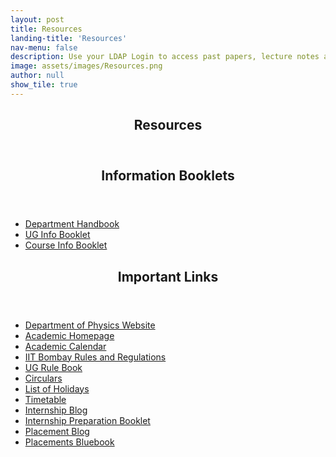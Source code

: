 ```yaml
---
layout: post
title: Resources
landing-title: 'Resources'
nav-menu: false
description: Use your LDAP Login to access past papers, lecture notes and other study material
image: assets/images/Resources.png
author: null
show_tile: true
---
```


<!-- One -->
<section id="one">
	<div class="inner">
		<header class="major">
			<h1>Resources</h1>
		</header>

<!-- Two -->
<section id="two">
    <div class="inner">
	<header class="major">
	    <h2>Information Booklets</h2>
	</header>
	<!--p></p-->
	<ul class="actions">
	    <li><a href="../files/sss/phyhandbook.pdf" class="button next" target="_blank">Department Handbook</a></li>
	    <li><a href="../files/sss/UGInfo.pdf" class="button next" target="_blank">UG Info Booklet</a></li>
	    <li><a href="../files/sss/cib2020.pdf" class="button next" target="_blank">Course Info Booklet</a></li>
	</ul>
    </div>
</section>
		
<!-- Three -->
<section id="three">
    <div class="inner">
	<header class="major">
	    <h2>Important Links</h2>
	</header>
	<ul>
	    <li><a href="https://www.phy.iitb.ac.in/" target="_blank">Department of Physics Website</a></li>
	    <li><a href="https://www.iitb.ac.in/acad/" target="_blank">Academic Homepage</a></li>
	    <li><a href="https://www.iitb.ac.in/newacadhome/toacadcalender.jsp" target="_blank">Academic Calendar</a></li>
	    <li><a href="https://www.iitb.ac.in/newacadhome/rulesUG.jsp" target="_blank">IIT Bombay Rules and Regulations</a></li>
	    <li><a href="../files/sss/ugrulebook.pdf" target="_blank">UG Rule Book</a></li>
	    <li><a href="https://www.iitb.ac.in/newacadhome/circular.jsp" target="_blank">Circulars</a></li>
	    <li><a href="https://www.iitb.ac.in/en/about-iit-bombay/iit-bombay-holidays-list" target="_blank">List of Holidays</a></li>
	    <li><a href="https://www.iitb.ac.in/newacadhome/timetable.jsp" target="_blank">Timetable</a></li>
	    <li><a href="http://placements.iitb.ac.in/trainingblog/" target="_blank">Internship Blog</a></li>
	    <li><a href="https://drive.google.com/file/d/12LDC5v3Uw6CI_KmcCErC1kt3yHRm7iGJ/view" target="_blank">Internship Preparation Booklet</a></li>
	    <li><a href="http://placements.iitb.ac.in/blog/" target="_blank">Placement Blog</a></li>
	    <li><a href="https://drive.google.com/file/d/1D7f-6LxkEXfNb54ChdtEDiAzb3nM15vD/view" target="_blank">Placements Bluebook</a></li>
	</ul>
